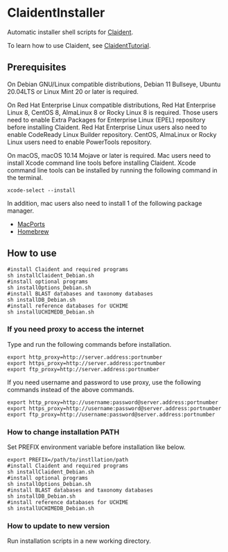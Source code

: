 # ClaidentInstaller

Automatic installer shell scripts for [Claident](https://github.com/astanabe/Claident).

To learn how to use Claident, see [ClaidentTutorial](https://github.com/astanabe/ClaidentTutorial).

## Prerequisites

On Debian GNU/Linux compatible distributions, Debian 11 Bullseye, Ubuntu 20.04LTS or Linux Mint 20 or later is required.

On Red Hat Enterprise Linux compatible distributions, Red Hat Enterprise Linux 8, CentOS 8, AlmaLinux 8 or Rocky Linux 8 is required.
Those users need to enable Extra Packages for Enterprise Linux (EPEL) repository before installing Claident.
Red Hat Enterprise Linux users also need to enable CodeReady Linux Builder repository.
CentOS, AlmaLinux or Rocky Linux users need to enable PowerTools repository.

On macOS, macOS 10.14 Mojave or later is required.
Mac users need to install Xcode command line tools before installing Claident.
Xcode command line tools can be installed by running the following command in the terminal.

```
xcode-select --install
```

In addition, mac users also need to install 1 of the following package manager.

- [MacPorts](https://www.macports.org/install.php)
- [Homebrew](https://brew.sh/)

## How to use

```
#install Claident and required programs
sh installClaident_Debian.sh
#install optional programs
sh installOptions_Debian.sh
#install BLAST databases and taxonomy databases
sh installDB_Debian.sh
#install reference databases for UCHIME
sh installUCHIMEDB_Debian.sh
```

### If you need proxy to access the internet

Type and run the following commands before installation.

```
export http_proxy=http://server.address:portnumber
export https_proxy=http://server.address:portnumber
export ftp_proxy=http://server.address:portnumber
```

If you need username and password to use proxy, use the following commands instead of the above commands.

```
export http_proxy=http://username:password@server.address:portnumber
export https_proxy=http://username:password@server.address:portnumber
export ftp_proxy=http://username:password@server.address:portnumber
```

### How to change installation PATH

Set PREFIX environment variable before installation like below.

```
export PREFIX=/path/to/instllation/path
#install Claident and required programs
sh installClaident_Debian.sh
#install optional programs
sh installOptions_Debian.sh
#install BLAST databases and taxonomy databases
sh installDB_Debian.sh
#install reference databases for UCHIME
sh installUCHIMEDB_Debian.sh
```

### How to update to new version

Run installation scripts in a new working directory.
